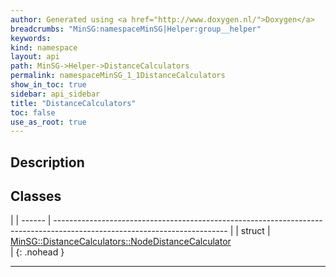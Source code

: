 ```yaml
---
author: Generated using <a href="http://www.doxygen.nl/">Doxygen</a>
breadcrumbs: "MinSG:namespaceMinSG|Helper:group__helper"
keywords: 
kind: namespace
layout: api
path: MinSG->Helper->DistanceCalculators
permalink: namespaceMinSG_1_1DistanceCalculators
show_in_toc: true
sidebar: api_sidebar
title: "DistanceCalculators"
toc: false
use_as_root: true
---
```


## Description





## Classes

|
| ------ | ------------------------------------------------------------------------------------------------------------------------- | 
| struct | [MinSG::DistanceCalculators::NodeDistanceCalculator](structMinSG_1_1DistanceCalculators_1_1NodeDistanceCalculator) <br/>  | 
{: .nohead }

-------------------------------------------------------------------

